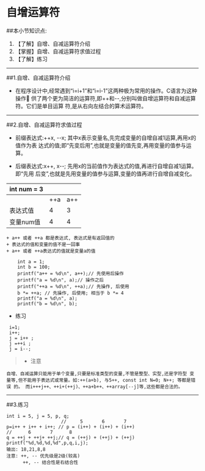 # 自增运算符
##本小节知识点:
1. 【了解】自增、自减运算符介绍
2. 【掌握】自增、自减运算符求值过程
3. 【了解】练习

---

##1.自增、自减运算符介绍
- 在程序设计中,经常遇到“i=i+1”和“i=i-1”这两种极为常用的操作。C语言为这种操作􏰁 供了两个更为简洁的运算符,即++和--,分别叫做自增运算符和自减运算符。它们是单目运算 符,是从右向左结合的算术运算符。

---
##2.自增、自减运算符求值过程
- 前缀表达式:++x, --x; 其中x表示变量名,先完成变量的自增自减1运算,再用x的值作为表
达式的值;即“先变后用”,也就是变量的值先变,再用变量的值参与运算。

- 后缀表达式:x++, x--; 先用x的当前值作为表达式的值,再进行自增自减1运算。即“先用
后变”,也就是先用变量的值参与运算,变量的值再进行自增自减变化。

|int num = 3|||
|--|--|--|
||++a|a++|
|表达式值|4|3|
|变量num值|4|4|
    + a++ 或者 ++a 都是表达式, 表达式是有返回值的
    + 表达式的值和变量的值不是一回事
    + a++ 或者 ++a表达式的值就是变量a的值
```
    int a = 1;
    int b = 100;
    printf("a++ = %d\n", a++);// 先使用后操作
    printf("a = %d\n", a);// 操作之后
    printf("++a = %d\n", ++a);// 先操作, 后使用
    b *= ++a; // 先操作, 后使用; 相当于 b *= 4
    printf("a = %d\n", a);
    printf("b = %d\n", b);
```

- 练习

```
 i=1;
 i++;
 j = i++ ;
 j =++i ;
 j = i--;

```

>+ 注意

```
自增、自减运算只能用于单个变量,只要是标准类型的变量,不管是整型、实型,还是字符型 变量等,但不能用于表达式或常量。如:++(a+b), 与5++, const int N=0; N++; 等都是错误 的。 而i+++j++、++i+(++j)、++a+b++、++array[--j]等,这些都是合法的。
```

---

##3.练习
```
int i = 5, j = 5, p, q;
                    //     5       6       7
p=i++ + i++ + i++; // p = (i++) + (i++) + (i++)                               //      6       7      8
q = ++j + ++j+ ++j;// q = (++j) + (++j) + (++j)
printf("%d,%d,%d,%d",p,q,i,j);
输出: 18,21,8,8
注意: ++, -- 优先级是2级(较高)
      ++, -- 结合性是右结合性
```
